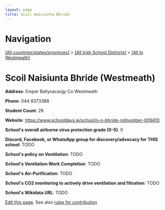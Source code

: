 ```yaml
---
layout: page
title: Scoil Naisiunta Bhride
---
```

# Navigation

[[All countries/states/provinces]](../../..) > [[All Irish School Districts]](../..) > [[All In Westmeath]](..)

# Scoil Naisiunta Bhride (Westmeath)

**Address**: Emper Ballynacargy Co Westmeath

**Phone**: 044 9373388

**Student Count**: 26

**Website**: <https://www.schooldays.ie/school/s-n-bhride-rollnumber-00941D>

**School's overall airborne virus protection grade (0-5)**: 0

**Discord, Facebook, or WhatsApp group for discovery/advocacy for THIS school**: TODO

**School's policy on Ventilation**: TODO

**School's Ventilation Work Completion**: TODO

**School's Air-Purification**: TODO

**School's CO2 monitoring to actively drive ventilation and filtration**: TODO

**School's Wikidata URL**: TODO


[Edit this page](https://github.com/ventilate-schools/Ireland/edit/main/./Westmeath/Scoil_Naisiunta_Bhride.md). See also [rules for contribution](../../../contribution-rules/)